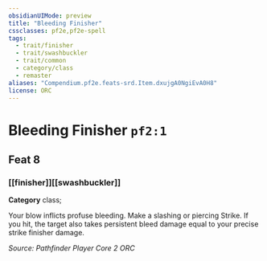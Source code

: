 ```yaml
---
obsidianUIMode: preview
title: "Bleeding Finisher"
cssclasses: pf2e,pf2e-spell
tags:
  - trait/finisher
  - trait/swashbuckler
  - trait/common
  - category/class
  - remaster
aliases: "Compendium.pf2e.feats-srd.Item.dxujgA0NgiEvA0H8"
license: ORC
---
```

# Bleeding Finisher `pf2:1`
## Feat 8
### [[finisher]][[swashbuckler]]

**Category** class; 




Your blow inflicts profuse bleeding. Make a slashing or piercing Strike. If you hit, the target also takes persistent bleed damage equal to your precise strike finisher damage.

*Source: Pathfinder Player Core 2*
*ORC*